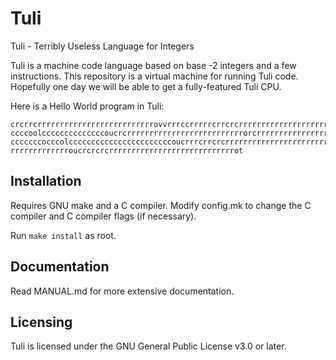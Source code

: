 # Tuli

Tuli - Terribly Useless Language for Integers

Tuli is a machine code language based on base -2 integers and a few instructions. This repository is a virtual machine for running Tuli code. Hopefully one day we will be able to get a fully-featured Tuli CPU.

Here is a Hello World program in Tuli:
```
crcrrcrrrrrrrrrrrrrrrrrrrrrrrrrrovvrrrccrrrrrcrrcrcrrrrrrrrrrrrrrrrrrrrrrrroLccccccccccccccccccc
ccccoolccccccccccccccoucrcrrrrrrrrrrrrrrrrrrrrrrrrrrorcrrrrrrrrrrrrrrrrrrrrrrrrrrrrrcccolccccccc
cccccccocccolcccccccccccccccccccccccoucrrrcrrcrcrrrrrrrrrrrrrrrrrrrrrrrroucrrrrrcrcrrrrrrrrrrrrr
rrrrrrrrrrrrroucrcrcrcrrrrrrrrrrrrrrrrrrrrrrrrrrrrot
```

## Installation

Requires GNU make and a C compiler. Modify config.mk to change the C compiler and C compiler flags (if necessary).

Run `make install` as root.

## Documentation

Read MANUAL.md for more extensive documentation.

## Licensing

Tuli is licensed under the GNU General Public License v3.0 or later.
